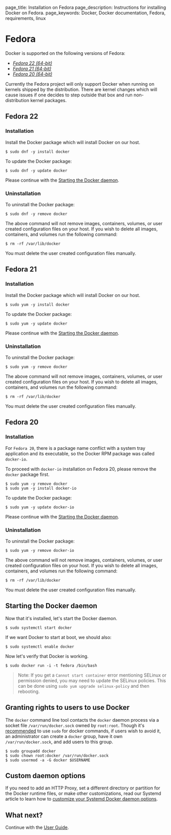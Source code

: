 page_title: Installation on Fedora
page_description: Instructions for installing Docker on Fedora.
page_keywords: Docker, Docker documentation, Fedora, requirements, linux

# Fedora

Docker is supported on the following versions of Fedora:

- [*Fedora 22 (64-bit)*](#fedora-22-installation)
- [*Fedora 21 (64-bit)*](#fedora-21-installation)
- [*Fedora 20 (64-bit)*](#fedora-20-installation)

Currently the Fedora project will only support Docker when running on kernels
shipped by the distribution. There are kernel changes which will cause issues
if one decides to step outside that box and run non-distribution kernel packages.

## Fedora 22

### Installation

Install the Docker package which will install Docker on our host.

    $ sudo dnf -y install docker

To update the Docker package:

    $ sudo dnf -y update docker

Please continue with the [Starting the Docker daemon](#starting-the-docker-daemon).

### Uninstallation

To uninstall the Docker package:

    $ sudo dnf -y remove docker

The above command will not remove images, containers, volumes, or user created
configuration files on your host. If you wish to delete all images, containers,
and volumes run the following command:

    $ rm -rf /var/lib/docker

You must delete the user created configuration files manually.

## Fedora 21

### Installation

Install the Docker package which will install Docker on our host.

    $ sudo yum -y install docker

To update the Docker package:

    $ sudo yum -y update docker

Please continue with the [Starting the Docker daemon](#starting-the-docker-daemon).

### Uninstallation

To uninstall the Docker package:

    $ sudo yum -y remove docker

The above command will not remove images, containers, volumes, or user created
configuration files on your host. If you wish to delete all images, containers,
and volumes run the following command:

    $ rm -rf /var/lib/docker

You must delete the user created configuration files manually.

## Fedora 20

### Installation

For `Fedora 20`, there is a package name conflict with a system tray application
and its executable, so the Docker RPM package was called `docker-io`.

To proceed with `docker-io` installation on Fedora 20, please remove the `docker`
package first.

    $ sudo yum -y remove docker
    $ sudo yum -y install docker-io

To update the Docker package:

    $ sudo yum -y update docker-io

Please continue with the [Starting the Docker daemon](#starting-the-docker-daemon).

### Uninstallation

To uninstall the Docker package:

    $ sudo yum -y remove docker-io

The above command will not remove images, containers, volumes, or user created
configuration files on your host. If you wish to delete all images, containers,
and volumes run the following command:

    $ rm -rf /var/lib/docker

You must delete the user created configuration files manually.

## Starting the Docker daemon

Now that it's installed, let's start the Docker daemon.

    $ sudo systemctl start docker

If we want Docker to start at boot, we should also:

    $ sudo systemctl enable docker

Now let's verify that Docker is working.

    $ sudo docker run -i -t fedora /bin/bash

> Note: If you get a `Cannot start container` error mentioning SELinux
> or permission denied, you may need to update the SELinux policies.
> This can be done using `sudo yum upgrade selinux-policy` and then rebooting.

## Granting rights to users to use Docker

The `docker` command line tool contacts the `docker` daemon process via a
socket file `/var/run/docker.sock` owned by `root:root`. Though it's
[recommended](https://lists.projectatomic.io/projectatomic-archives/atomic-devel/2015-January/msg00034.html)
to use `sudo` for docker commands, if users wish to avoid it, an administrator can
create a `docker` group, have it own `/var/run/docker.sock`, and add users to this group.

    $ sudo groupadd docker
    $ sudo chown root:docker /var/run/docker.sock
    $ sudo usermod -a -G docker $USERNAME

## Custom daemon options

If you need to add an HTTP Proxy, set a different directory or partition for the
Docker runtime files, or make other customizations, read our Systemd article to
learn how to [customize your Systemd Docker daemon options](/articles/systemd/).

## What next?

Continue with the [User Guide](/userguide/).

